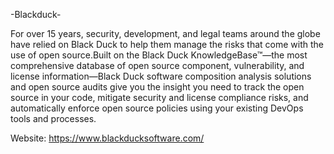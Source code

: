 -Blackduck-

For over 15 years, security, development, and legal teams around the globe have relied on Black Duck to help them manage the risks that come with the use of open source.Built on the Black Duck KnowledgeBase™—the most comprehensive database of open source component, vulnerability, and license information—Black Duck software composition analysis solutions and open source audits give you the insight you need to track the open source in your code, mitigate security and license compliance risks, and automatically enforce open source policies using your existing DevOps tools and processes.

Website: https://www.blackducksoftware.com/
